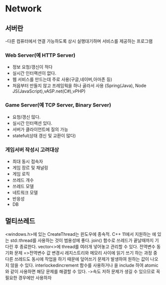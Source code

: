 # Network

## 서버란
-다른 컴퓨터에서 연결 가능하도록 상시 실행대기하며 서비스를 제공하는 프로그램

### Web Server(예 HTTP Server)
* 정보 요청/갱신이 적다
* 실시간 인터랙션이 없다.
* 웹 서비스를 만드는데 주로 사용(구글,네이버,아마존 등)
* 처음부터 만들지 않고 프레임웍을 하나 골라서 사용
  (Spring(Java), Node JS(JavaScript),vASP.net(C#),vPHP)

### Game Server(예 TCP Server, Binary Server)
* 요청/갱신 많다.
* 실시간 인터랙션 있다.
* 서버가 클라이언트에 질의 가능
* stateful(상태 갱신 및 교환이 많다)

### 게임서버 작성시 고려대상
* 최대 동시 접속자
* 게임 장르 및 채널링
* 게임 로직
* 쓰레드 개수
* 쓰레드 모델
* 네트워크 모델
* 반응성
* DB

## 멀티쓰레드 
<windows.h>에 있는 CreateThread는 윈도우에 종속적.
C++ 11에서 지원하는 <thread>에 있는 std::thread를 사용하는 것이 범용성에 좋다.
join() 함수로 쓰레드가 끝날때까지 기다린 후 종료한다.
vector<>에 thread를 여러개 넣어놓고 관리할 수 있다.
전역변수 동기화 문제
=>전역변수 값 변경시 레지스트리와 메모리 사이에 읽기 쓰기 하는 과정 중 다른 쓰레드도 동시에 작업을 하기 때문에 덮어쓰기 문제가 발생하여 
  원하는 값이 나오지 않을 수 있다.
  interlockedincrement 함수를 사용하거나 <atomic>을 include 하여 atomic<int32>와 같이 사용하면 해당 문제를 해결할 수 있다. 
  ->속도 저하 문제가 생길 수 있으므로 꼭 필요한 경우에만 사용하자
